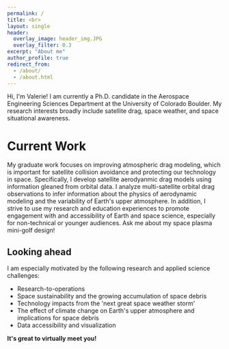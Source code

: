 ```yaml
---
permalink: /
title: <br>
layout: single
header:
  overlay_image: header_img.JPG
  overlay_filter: 0.3
excerpt: "About me"
author_profile: true
redirect_from: 
  - /about/
  - /about.html
---
```


Hi, I'm Valerie! I am currently a Ph.D. candidate in the Aerospace Engineering Sciences Department at the University of Colorado Boulder. My research interests broadly include satellite drag, space weather, and space situational awareness.

Current Work
======

My graduate work focuses on improving atmospheric drag modeling, which is important for satellite collision avoidance and protecting our technology in space. Specifically, I develop satellite aerodyanmic drag models using information gleaned from orbital data. I analyze multi-satellite orbital drag observations to infer information about the physics of aerodynamic modeling and the variability of Earth's upper atmosphere. In addition,  I strive to use my research and education experiences to promote engagement with and accessibility of Earth and space science, especially for non-technical or younger audiences. Ask me about my space plasma mini-golf design!


Looking ahead
------

I am especially motivated by the following research and applied science challenges:
* Research-to-operations
* Space sustainability and the growing accumulation of space debris
* Technology impacts from the 'next great space weather storm'
* The effect of climate change on Earth's upper atmosphere and implications for space debris
* Data accessibility and visualization

**It's great to virtually meet you!**


